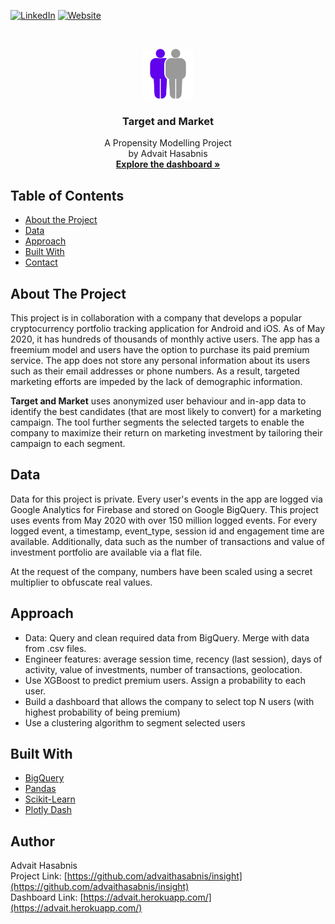[![LinkedIn][linkedin-shield]](https://www.linkedin.com/in/advaithasabnis/)
[![Website][website-shield]](https://advait.herokuapp.com/)

<br />
<p align="center">
  <a href="https://github.com/advaithasabnis/insight">
    <img src="images/logo.png" alt="Logo" width="80" height="80">
  </a>
  <h3 align="center">Target and Market</h3>

  <p align="center">
    A Propensity Modelling Project
    <br />
    by Advait Hasabnis
    <br />
    <a href="https://advait.herokuapp.com/"><strong>Explore the dashboard »</strong></a>
</p>



<!-- TABLE OF CONTENTS -->
## Table of Contents

* [About the Project](#about-the-project)
* [Data](#data)
* [Approach](#approach)
* [Built With](#built-with)
* [Contact](#contact)

<!-- CONTENTS -->
## About The Project

This project is in collaboration with a company that develops a popular cryptocurrency portfolio tracking application for Android and iOS. As of May 2020, it has hundreds of thousands of monthly active users. The app has a freemium model and users have the option to purchase its paid premium service. The app does not store any personal information about its users such as their email addresses or phone numbers. As a result, targeted marketing efforts are impeded by the lack of demographic information.

<b>Target and Market</b> uses anonymized user behaviour and in-app data to identify the best candidates (that are most likely to convert) for a marketing campaign. The tool further segments the selected targets to enable the company to maximize their return on marketing investment by tailoring their campaign to each segment.

<!-- DATA -->
## Data
Data for this project is private. Every user's events in the app are logged via Google Analytics for Firebase and stored on Google BigQuery. This project uses events from May 2020 with over 150 million logged events. For every logged event, a timestamp, event_type, session id and engagement time are available. Additionally, data such as the number of transactions and value of investment portfolio are available via a flat file.

At the request of the company, numbers have been scaled using a secret multiplier to obfuscate real values.

<!-- APPROACH -->
## Approach
<ul>
<li>Data: Query and clean required data from BigQuery. Merge with data from .csv files.</li>
<li>Engineer features: average session time, recency (last session), days of activity, value of investments, number of transactions, geolocation.</li>
<li>Use XGBoost to predict premium users. Assign a probability to each user.</li>
<li>Build a dashboard that allows the company to select top N users (with highest probability of being premium)</li>
<li>Use a clustering algorithm to segment selected users</li>
</ul>

<!-- TOOLS AND FRAMEWORKS -->
## Built With
* [BigQuery](https://cloud.google.com/bigquery/)
* [Pandas](https://pandas.pydata.org/)
* [Scikit-Learn](https://scikit-learn.org/stable/index.html)
* [Plotly Dash](https://plotly.com/dash/)

<!-- CONTACT -->
## Author
Advait Hasabnis
<br>
Project Link: [https://github.com/advaithasabnis/insight](https://github.com/advaithasabnis/insight)
<br>
Dashboard Link: [https://advait.herokuapp.com/](https://advait.herokuapp.com/)

<!-- MARKDOWN LINKS & IMAGES -->
[linkedin-shield]: https://img.shields.io/badge/-LinkedIn-black.svg?style=flat&logo=linkedin&colorB=2867B2
[website-shield]: https://img.shields.io/badge/-Website-blueviolet?style=flat